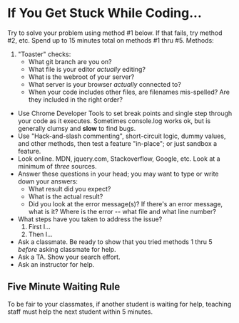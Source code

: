 # If You Get Stuck While Coding...

Try to solve your problem using method #1 below. If that fails, try method #2, etc.
Spend up to 15 minutes total on methods #1 thru #5. Methods:
1. "Toaster" checks:
   - What git branch are you on?
   - What file is your editor *actually* editing?
   - What is the webroot of your server?
   - What server is your browser *actually* connected to?
   - When your code includes other files, are filenames mis-spelled? Are they included in the right order?
- Use Chrome Developer Tools to set break points and single step through your code as it executes. Sometimes console.log works ok, but is generally clumsy and **slow** to find bugs.
- Use "Hack-and-slash commenting", short-circuit logic, dummy values, and other methods, then test a feature "in-place"; or just sandbox a feature.
- Look online. MDN, jquery.com, Stackoverflow, Google, etc. Look at a minimum of *three* sources.
- Answer these questions in your head; you may want to type or write down your answers:
  - What result did you expect?
  - What is the actual result?
  - Did you look at the error message(s)? If there's an error message, what is it?  Where is the error -- what file and what line number?
- What steps have you taken to address the issue?
  1. First I...
  1. Then I...
- Ask a classmate. Be ready to show that you tried methods 1 thru 5 *before* asking classmate for help.
- Ask a TA. Show your search effort.
- Ask an instructor for help.

## Five Minute Waiting Rule
To be fair to your classmates, if another student is waiting for help, teaching staff must help the next student within 5 minutes.
